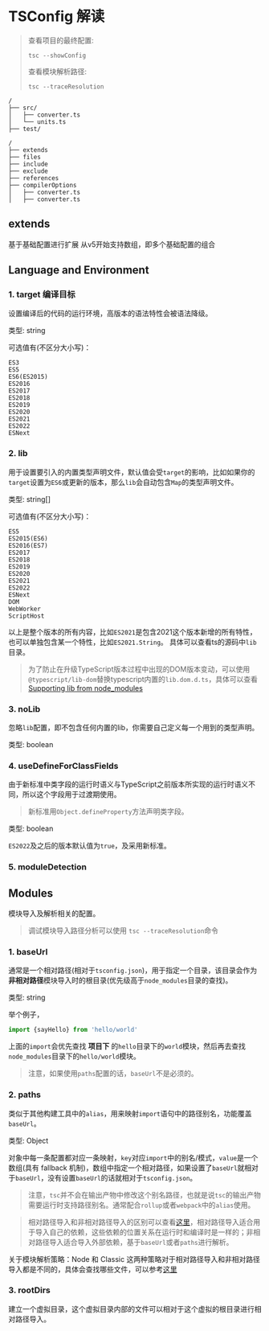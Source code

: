 # TSConfig 解读

> 查看项目的最终配置:
> ```shell
> tsc --showConfig
> ```
> 查看模块解析路径:
> ```shell
> tsc --traceResolution
> ```


```
/
├── src/
│   ├── converter.ts
│   └── units.ts
├── test/
```
```
/
├── extends
├── files
├── include
├── exclude
├── references
├── compilerOptions
│   ├── converter.ts
│   ├── converter.ts
```

## extends
基于基础配置进行扩展
从v5开始支持数组，即多个基础配置的组合

## Language and Environment

### 1. target 编译目标
设置编译后的代码的运行环境，高版本的语法特性会被语法降级。

类型: string

可选值有(不区分大小写)：
```
ES3
ES5
ES6(ES2015)
ES2016
ES2017
ES2018
ES2019
ES2020
ES2021
ES2022
ESNext
```

### 2. lib
用于设置要引入的内置类型声明文件，默认值会受`target`的影响，比如如果你的`target`设置为`ES6`或更新的版本，那么`lib`会自动包含`Map`的类型声明文件。

类型: string[]

可选值有(不区分大小写)：
```
ES5
ES2015(ES6)
ES2016(ES7)
ES2017
ES2018
ES2019
ES2020
ES2021
ES2022
ESNext
DOM
WebWorker
ScriptHost
```
以上是整个版本的所有内容，比如`ES2021`是包含2021这个版本新增的所有特性，也可以单独包含某一个特性，比如`ES2021.String`。
具体可以查看ts的源码中`lib`目录。

> 为了防止在升级TypeScript版本过程中出现的DOM版本变动，可以使用`@typescript/lib-dom`替换typescript内置的`lib.dom.d.ts`，具体可以查看[Supporting lib from node_modules](https://devblogs.microsoft.com/typescript/announcing-typescript-4-5-beta/#supporting-lib-from-node_modules)

### 3. noLib
忽略`lib`配置，即不包含任何内置的lib，你需要自己定义每一个用到的类型声明。

类型: boolean

### 4. useDefineForClassFields
由于新标准中类字段的运行时语义与TypeScript之前版本所实现的运行时语义不同，所以这个字段用于过渡期使用。

> 新标准用`Object.defineProperty`方法声明类字段。

类型: boolean

`ES2022`及之后的版本默认值为`true`，及采用新标准。

### 5. moduleDetection


## Modules
模块导入及解析相关的配置。
> 调试模块导入路径分析可以使用 `tsc --traceResolution`命令

### 1. baseUrl
通常是一个相对路径(相对于`tsconfig.json`)，用于指定一个目录，该目录会作为**非相对路径**模块导入时的根目录(优先级高于`node_modules`目录的查找)。

类型: string

举个例子，
```ts
import {sayHello} from 'hello/world'
```
上面的`import`会优先查找 **项目下** 的`hello`目录下的`world`模块，然后再去查找`node_modules`目录下的`hello/world`模块。

> 注意，如果使用`paths`配置的话，`baseUrl`不是必须的。

### 2. paths
类似于其他构建工具中的`alias`，用来映射`import`语句中的路径别名，功能覆盖`baseUrl`。

类型: Object

对象中每一条配置都对应一条映射，`key`对应`import`中的别名/模式，`value`是一个数组(具有 fallback 机制)，数组中指定一个相对路径，如果设置了`baseUrl`就相对于`baseUrl`，没有设置`baseUrl`的话就相对于`tsconfig.json`。

> 注意，`tsc`并不会在输出产物中修改这个别名路径，也就是说`tsc`的输出产物需要运行时支持路径别名。通常配合`rollup`或者`webpack`中的`alias`使用。

> 相对路径导入和非相对路径导入的区别可以查看[这里](https://www.typescriptlang.org/docs/handbook/module-resolution.html#relative-vs-non-relative-module-imports)，相对路径导入适合用于导入自己的依赖，这些依赖的位置关系在运行时和编译时是一样的；非相对路径导入适合导入外部依赖，基于`baseUrl`或者`paths`进行解析。

关于模块解析策略：Node 和 Classic
这两种策略对于相对路径导入和非相对路径导入都是不同的，具体会查找哪些文件，可以参考[这里](https://www.typescriptlang.org/docs/handbook/module-resolution.html#module-resolution-strategies)

### 3. rootDirs
建立一个虚拟目录，这个虚拟目录内部的文件可以相对于这个虚拟的根目录进行相对路径导入。

